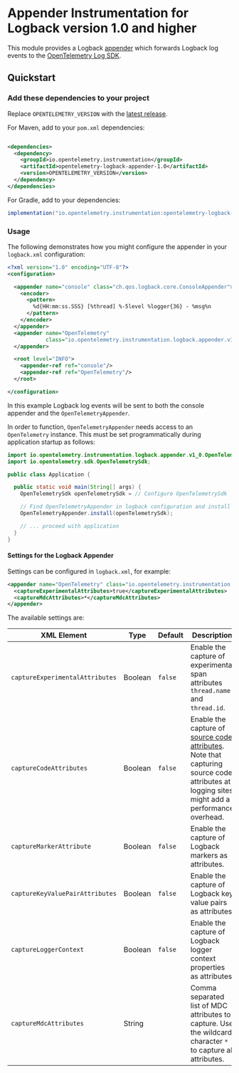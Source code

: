 # Appender Instrumentation for Logback version 1.0 and higher

This module provides a Logback [appender](https://logback.qos.ch/manual/appenders.html) which
forwards Logback log events to the
[OpenTelemetry Log SDK](https://github.com/open-telemetry/opentelemetry-java/tree/main/sdk/logs).

## Quickstart

### Add these dependencies to your project

Replace `OPENTELEMETRY_VERSION` with the [latest
release](https://search.maven.org/search?q=g:io.opentelemetry.instrumentation%20AND%20a:opentelemetry-logback-appender-1.0).

For Maven, add to your `pom.xml` dependencies:

```xml

<dependencies>
  <dependency>
    <groupId>io.opentelemetry.instrumentation</groupId>
    <artifactId>opentelemetry-logback-appender-1.0</artifactId>
    <version>OPENTELEMETRY_VERSION</version>
  </dependency>
</dependencies>
```

For Gradle, add to your dependencies:

```groovy
implementation("io.opentelemetry.instrumentation:opentelemetry-logback-appender-1.0:OPENTELEMETRY_VERSION")
```

### Usage

The following demonstrates how you might configure the appender in your `logback.xml` configuration:

```xml
<?xml version="1.0" encoding="UTF-8"?>
<configuration>

  <appender name="console" class="ch.qos.logback.core.ConsoleAppender">
    <encoder>
      <pattern>
        %d{HH:mm:ss.SSS} [%thread] %-5level %logger{36} - %msg%n
      </pattern>
    </encoder>
  </appender>
  <appender name="OpenTelemetry"
            class="io.opentelemetry.instrumentation.logback.appender.v1_0.OpenTelemetryAppender">
  </appender>

  <root level="INFO">
    <appender-ref ref="console"/>
    <appender-ref ref="OpenTelemetry"/>
  </root>

</configuration>
```

In this example Logback log events will be sent to both the console appender and
the `OpenTelemetryAppender`.

In order to function, `OpenTelemetryAppender` needs access to an `OpenTelemetry` instance. This must
be set programmatically during application startup as follows:

```java
import io.opentelemetry.instrumentation.logback.appender.v1_0.OpenTelemetryAppender;
import io.opentelemetry.sdk.OpenTelemetrySdk;

public class Application {

  public static void main(String[] args) {
    OpenTelemetrySdk openTelemetrySdk = // Configure OpenTelemetrySdk

    // Find OpenTelemetryAppender in logback configuration and install openTelemetrySdk
    OpenTelemetryAppender.install(openTelemetrySdk);

    // ... proceed with application
  }
}
```

#### Settings for the Logback Appender

Settings can be configured in `logback.xml`, for example:

```xml
<appender name="OpenTelemetry" class="io.opentelemetry.instrumentation.logback.appender.v1_0.OpenTelemetryAppender">
  <captureExperimentalAttributes>true</captureExperimentalAttributes>
  <captureMdcAttributes>*</captureMdcAttributes>
</appender>
```

The available settings are:

| XML Element                     | Type    | Default | Description                                                                                                                                   |
|---------------------------------| ------- | ------- |-----------------------------------------------------------------------------------------------------------------------------------------------|
| `captureExperimentalAttributes` | Boolean | `false` | Enable the capture of experimental span attributes `thread.name` and `thread.id`.                                                             |
| `captureCodeAttributes`         | Boolean | `false` | Enable the capture of [source code attributes]. Note that capturing source code attributes at logging sites might add a performance overhead. |
| `captureMarkerAttribute`        | Boolean | `false` | Enable the capture of Logback markers as attributes.                                                                                          |
| `captureKeyValuePairAttributes` | Boolean | `false` | Enable the capture of Logback key value pairs as attributes.                                                                                  |
| `captureLoggerContext`          | Boolean | `false` | Enable the capture of Logback logger context properties as attributes.                                                                        |
| `captureMdcAttributes`          | String  |         | Comma separated list of MDC attributes to capture. Use the wildcard character `*` to capture all attributes.                                  |

[source code attributes]: https://github.com/open-telemetry/semantic-conventions/blob/main/docs/general/attributes.md#source-code-attributes
